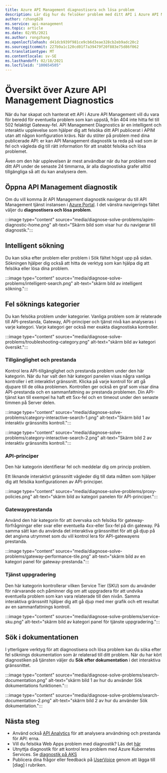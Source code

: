 ```yaml
---
title: Azure API Management diagnostisera och lösa problem
description: Lär dig hur du felsöker problem med ditt API i Azure API Management med verktyget diagnostisera och lösa i Azure Portal.
author: rzhang628
ms.service: api-management
ms.topic: article
ms.date: 02/05/2021
ms.author: rongzhang
ms.openlocfilehash: d41dcb939f981ce9cb6d3eae328cb2eb9adc20c2
ms.sourcegitcommit: 227b9a1c120cd01f7a39479f20f883e75d86f062
ms.translationtype: MT
ms.contentlocale: sv-SE
ms.lasthandoff: 02/18/2021
ms.locfileid: "100654505"
---
```

# <a name="azure-api-management-diagnostics-overview"></a>Översikt över Azure API Management Diagnostics

När du har skapat och hanterat ett API i Azure API Management vill du vara för beredd för eventuella problem som kan uppstå, från 404 inte hitta fel till 502 felaktigt Gateway-fel. API Management Diagnostics är en intelligent och interaktiv upplevelse som hjälper dig att felsöka ditt API publicerat i APIM utan att någon konfiguration krävs. När du stöter på problem med dina publicerade API: er kan API Management diagnostik ta reda på vad som är fel och vägleda dig till rätt information för att snabbt felsöka och lösa problemet.

Även om den här upplevelsen är mest användbar när du har problem med ditt API under de senaste 24 timmarna, är alla diagnostiska grafer alltid tillgängliga så att du kan analysera dem.

## <a name="open-api-management-diagnostics"></a>Öppna API Management diagnostik

Om du vill komma åt API Management diagnostik navigerar du till API Management tjänst instansen i [Azure Portal](https://portal.azure.com). I det vänstra navigerings fältet väljer du **diagnostisera och lösa problem**.

:::image type="content" source="media/diagnose-solve-problems/apim-diagnostic-home.png" alt-text="Skärm bild som visar hur du navigerar till diagnostik.":::



## <a name="intelligent-search"></a>Intelligent sökning

Du kan söka efter problem eller problem i Sök fältet högst upp på sidan. Sökningen hjälper dig också att hitta de verktyg som kan hjälpa dig att felsöka eller lösa dina problem. 

:::image type="content" source="media/diagnose-solve-problems/intelligent-search.png" alt-text="skärm bild av intelligent sökning.":::


## <a name="troubleshooting-categories"></a>Fel söknings kategorier

Du kan felsöka problem under kategorier. Vanliga problem som är relaterade till API-prestanda, Gateway, API-principer och tjänst nivå kan analyseras i varje kategori. Varje kategori ger också mer exakta diagnostiska kontroller. 

:::image type="content" source="media/diagnose-solve-problems/troubleshooting-category.png" alt-text="skärm bild av kategori översikt.":::


### <a name="availability-and-performance"></a>Tillgänglighet och prestanda

Kontrol lera API-tillgänglighet och prestanda problem under den här kategorin. När du har valt den här kategori panelen visas några vanliga kontroller i ett interaktivt gränssnitt. Klicka på varje kontroll för att gå djupare till de olika problemen. Kontrollen ger också en graf som visar dina API-prestanda och en sammanfattning av prestanda problemen. Din API-tjänst kan till exempel ha haft ett 5xx-fel och en timeout under den senaste timmen på Server delen. 

:::image type="content" source="media/diagnose-solve-problems/category-interactive-search-1.png" alt-text="Skärm bild 1 av interaktiv gränssnitts kontroll.":::



:::image type="content" source="media/diagnose-solve-problems/category-interactive-search-2.png" alt-text="Skärm bild 2 av interaktiv gränssnitts kontroll.":::

### <a name="api-policies"></a>API-principer

Den här kategorin identifierar fel och meddelar dig om princip problem. 

Ett liknande interaktivt gränssnitt vägleder dig till data måtten som hjälper dig att felsöka konfigurationen av API-principer.

:::image type="content" source="media/diagnose-solve-problems/proxy-policies.png" alt-text="skärm bild av kategori panelen för API-principer.":::

### <a name="gateway-performance"></a>Gatewayprestanda 

Använd den här kategorin för att övervaka och felsöka för gateway-förfrågningar eller svar eller eventuella 4xx-eller 5xx-fel på din gateway. På samma sätt kan du använda det interaktiva gränssnittet för att gå djup på det angivna utrymmet som du vill kontrol lera för API-gatewayens prestanda. 

:::image type="content" source="media/diagnose-solve-problems/gateway-performance-tile.png" alt-text="skärm bild av en kategori panel för gateway-prestanda.":::

### <a name="service-upgrade"></a>Tjänst uppgradering

Den här kategorin kontrollerar vilken Service Tier (SKU) som du använder för närvarande och påminner dig om att uppgradera för att undvika eventuella problem som kan vara relaterade till den nivån. Samma interaktiva gränssnitt hjälper dig att gå djup med mer grafik och ett resultat av en sammanfattnings kontroll. 

:::image type="content" source="media/diagnose-solve-problems/service-sku.png" alt-text="skärm bild av kategori panel för tjänste uppgradering.":::

## <a name="search-documentation"></a>Sök i dokumentationen

I ytterligare verktyg för att diagnostisera och lösa problem kan du söka efter fel söknings dokumentation som är relaterad till ditt problem. När du har kört diagnostiken på tjänsten väljer du **Sök efter dokumentation** i det interaktiva gränssnittet. 

 :::image type="content" source="media/diagnose-solve-problems/search-documentation.png" alt-text="skärm bild 1 av hur du använder Sök dokumentations funktionen.":::


 :::image type="content" source="media/diagnose-solve-problems/search-documentation-2.png" alt-text="skärm bild 2 av hur du använder Sök dokumentation.":::


## <a name="next-steps"></a>Nästa steg

* Använd också [API Analytics](howto-use-analytics.md) för att analysera användning och prestanda för API: erna. 
* Vill du felsöka Web Apps problem med diagnostik? Läs det [här](../app-service/overview-diagnostics.md)
* Utnyttja diagnostik för att kontrol lera problem med Azure Kubernetes Services. Se [diagnostik på AKS](../aks/concepts-diagnostics.md)
* Publicera dina frågor eller feedback på [UserVoice](https://feedback.azure.com/forums/248703-api-management) genom att lägga till [diag] i rubriken.